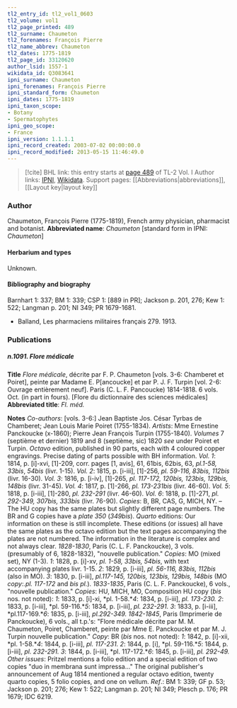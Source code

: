 ```yaml
---
tl2_entry_id: tl2_vol1_0603
tl2_volume: vol1
tl2_page_printed: 489
tl2_surname: Chaumeton
tl2_forenames: François Pierre
tl2_name_abbrev: Chaumeton
tl2_dates: 1775-1819
tl2_page_id: 33120620
author_lsid: 1557-1
wikidata_id: Q3083641
ipni_surname: Chaumeton
ipni_forenames: François Pierre
ipni_standard_form: Chaumeton
ipni_dates: 1775-1819
ipni_taxon_scope: 
- Botany
- Spermatophytes
ipni_geo_scope: 
- France
ipni_version: 1.1.1.1
ipni_record_created: 2003-07-02 00:00:00.0
ipni_record_modified: 2013-05-15 11:46:49.0
---
```


> [!cite] BHL link: this entry starts at [page 489](https://www.biodiversitylibrary.org/page/33120620) of TL-2 Vol. I
> Author links: [IPNI](https://www.ipni.org/a/1557-1), [Wikidata](https://www.wikidata.org/wiki/Q3083641). Support pages: [[Abbreviations|abbreviations]], [[Layout key|layout key]]

### Author

Chaumeton, François Pierre (1775-1819), French army physician, pharmacist and botanist. 
**Abbreviated name**: *Chaumeton* \[standard form in IPNI: *Chaumeton*\]

#### Herbarium and types

Unknown.

#### Bibliography and biography

Barnhart 1: 337; BM 1: 339; CSP 1: \[889 in PR\]; Jackson p. 201, 276; Kew 1: 522; Langman p. 201; NI 349; PR 1679-1681.
- Balland, Les pharmaciens militaires français 279. 1913.

### Publications

##### n.1091. Flore médicale

**Title**
*Flore médicale*, décrite par F. P. Chaumeton \[vols. 3-6: Chamberet et Poiret\], peinte par Madame E. P\[ancoucke\] et par P. J. F. Turpin \[vol. 2-6: Ouvrage entièrement neuf\]. Paris (C. L. F. Pancoucke) 1814-1818. 6 vols. Oct. (in part in fours). \[Flore du dictionnaire des sciences médicales\]
**Abbreviated title**: *Fl. méd.*

**Notes**
*Co-authors*: \[vols. 3-6:\] Jean Baptiste Jos. César Tyrbas de Chamberet; Jean Louis Marie Poiret (1755-1834).
*Artists*: Mme Ernestine Panckoucke (x-1860); Pierre Jean François Turpin (1755-1840).
*Volumes* 7 (septième et dernier) 1819 and 8 (septième, sic) 1820 *see* under Poiret et Turpin.
*Octavo* edition, published in 90 parts, each with 4 coloured copper engravings. Precise dating of parts possible with BH information.
*Vol. 1*: 1814, p. \[i\]-xvi, \[1\]-209, corr. pages \[1, avis\], 61, 61bis, 62bis, 63, *pl.1-58, 33bis*, *54bis* (livr. 1-15).
*Vol. 2*: 1815, p. \[i-iii\], \[1\]-256, *pl. 59-116, 83bis, 112bis* (livr. 16-30).
*Vol. 3*: 1816, p. \[i-iv\], \[1\]-265, *pl. 117-172, 120bis, 123bis, 129bis, 148bis* (livr. 31-45).
*Vol. 4*: 1817, p. \[1\]-266, *pl. 173-231bis* (livr. 46-60).
*Vol. 5*: 1818, p. \[i-iii\], \[1\]-280, *pl. 232-291* (livr. 46-60).
*Vol. 6*: 1818, p. \[1\]-271, *pl. 292-349, 307bis, 333bis* (livr. 76-90).
*Copies*: B, BR, CAS, G, MICH, NY. – The HU copy has the same plates but slightly different page numbers. The BR and G copies have a *plate 350* (*349bis*).
*Quarto* editions: Our information on these is still incomplete. These editions (or issues) all have the same plates as the octavo edition but the text pages accompanying the plates are not numbered. The information in the literature is complex and not always clear.
*1828-1830*, Paris (C. L. F. Panckoucke), 3 vols. (presumably of 6, 1828-1832), "nouvelle publication." *Copies*: MO (mixed set), NY (1-3).
*1*: 1828, p. \[i\]-xv, *pl. 1-58, 33bis, 54bis*, with text accompanying plates livr. 1-15.
*2*: 1829, p. \[i-iii\], *pl. 56-116, 83bis, 112bis* (also in MO).
*3*: 1830, p. \[i-iii\], *pl.117-145, 120bis, 123bis, 129bis, 148bis* (MO *copy:.pl. 117-172* and *bis pl.*).
*1833-1835*, Paris (C. L. F. Panckoucke), 6 vols., "nouvelle publication."
*Copies*: HU, MICH, MO, Composition HU copy (*bis* nos. not noted):
*1*: 1833, p. \[i\]-xi, *pl. 1-58.**4*: 1834, p. \[i-iii\], *pl. 173-230.*
*2*: 1833, p. \[i-iii\], *pl. 59-116.**5*: 1834, p. \[i-iii\], *pl. 232-291.*
*3*: 1833, p. \[i-iii\], *pl.117-169.**6*: 1835, p. \[i-iii\], *pl.292-349.*
*1842-1845*, Paris (Imprimerie de Panckoucke), 6 vols., all t.p.'s: "Flore médicale décrite par M. M. Chaumeton, Poiret, Chamberet, peinte par Mme E. Panckoucke et par M. J. Turpin nouvelle publication." *Copy*: BR (*bis* nos. not noted):
*1*: 1842, p. \[i\]-xii, *pl. 1-58.**4*: 1844, p. \[i-iii\], *pl. 117-231.*
*2*: 1844, p. \[i\], *pl. 59-116.**5*: 1844, p. \[i-iii\], *pl. 232-291.*
*3*: 1844, p. \[i-iii\], *pl. 117-172.**6*: 1845, p. \[i-iii\], *pl. 292-49.*
*Other issues*: Pritzel mentions a folio edition and a special edition of two copies "duo in membrana sunt impressa..." The original publisher's announcement of Aug 1814 mentioned a regular octavo edition, twenty quarto copies, 5 folio copies, and one on vellum.
*Ref*.: BM 1: 339; GF p. 53; Jackson p. 201; 276; Kew 1: 522; Langman p. 201; NI 349; Plesch p. 176; PR 1679; IDC 6219.


